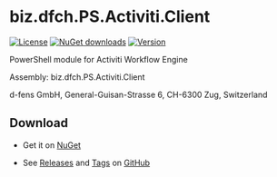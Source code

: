 # biz.dfch.PS.Activiti.Client
[![License](https://img.shields.io/badge/license-Apache%20License%202.0-blue.svg)](https://github.com/dfensgmbh/biz.dfch.PS.Activiti.Client/blob/master/LICENSE)
[![NuGet downloads](https://img.shields.io/nuget/dt/biz.dfch.PS.Activiti.Client.svg)](https://www.nuget.org/packages/biz.dfch.PS.Activiti.Client/)
[![Version](https://img.shields.io/nuget/v/biz.dfch.PS.Activiti.Client.svg)](https://www.nuget.org/packages/biz.dfch.PS.Activiti.Client/)

PowerShell module for Activiti Workflow Engine

Assembly: biz.dfch.PS.Activiti.Client

d-fens GmbH, General-Guisan-Strasse 6, CH-6300 Zug, Switzerland

## Download

* Get it on [NuGet](https://www.nuget.org/packages/biz.dfch.PS.Activiti.Client/)

* See [Releases](https://github.com/dfensgmbh/biz.dfch.PS.Activiti.Client/releases) and [Tags](https://github.com/dfensgmbh/biz.dfch.PS.Activiti.Client/tags) on [GitHub](https://github.com/dfensgmbh/biz.dfch.PS.Activiti.Client)
